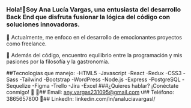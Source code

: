 ### Hola!👋Soy Ana Lucía Vargas, una entusiasta del desarrollo Back End que disfruta fusionar la lógica del código con soluciones innovadoras.

💼 Actualmente, me enfoco en el desarrollo de emocionantes proyectos como freelance.

🌟 Además del código, encuentro equilibrio entre la programación y mis pasiones por la filosofía y la gastronomía.

##Tecnologías que manejo:
-HTML5
-Javascript
-React
-Redux
-CSS3
-Sass
-Tailwind
-Bootstrap
-WordPress
-Node.js
-Express
-PostgreSQL
-Sequelize
-Figma
-Trello
-Jira
-Excel
###¿Quieres hablar? ¡Conéctate conmigo! 🚀
📧## Email: any.vargas231095@gmail.com
📞## Teléfono: 3865657800
🔗## LinkedIn: linkedin.com/in/analuciavargasl/
